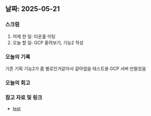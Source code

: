 ## 날짜: 2025-05-21

### 스크럼
1. 어제 한 일: 타운홀 미팅
2. 오늘 할 일: GCP 올려보기, 기능2 작성

### 오늘의 기록
기존 기획 기능2가 좀 별로인거같아서 갈아엎음
테스트용 GCP 서버 만들었음


### 오늘의 회고
> 

### 참고 자료 및 링크
- [test](https://github.com/100-hours-a-week/14-YG-WIKI/wiki/AI-Wiki)